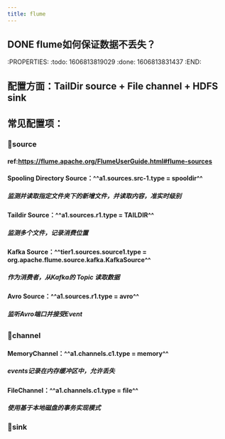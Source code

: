 ```yaml
---
title: flume
---
```


## DONE flume如何保证数据不丢失？
:PROPERTIES:
:todo: 1606813819029
:done: 1606813831437
:END:
## 配置方面：TailDir source + File channel + HDFS sink
## 常见配置项：
### 🌌**source**
#### ref:https://flume.apache.org/FlumeUserGuide.html#flume-sources
#### **Spooling Directory Source**：^^a1.sources.src-1.type = spooldir^^
##### 监测并读取指定文件夹下的新增文件，并读取内容，准实时级别
#### **Taildir Source**：^^a1.sources.r1.type = TAILDIR^^
##### 监测多个文件，记录消费位置
#### **Kafka Source**：^^tier1.sources.source1.type = org.apache.flume.source.kafka.KafkaSource^^
##### 作为消费者，从Kafka的 **Topic** 读取数据
#### **Avro Source**：^^a1.sources.r1.type = avro^^
##### 监听Avro端口并接受Event
##
### 🌌**channel**
#### **MemoryChannel**：^^a1.channels.c1.type = memory^^
##### events记录在内存缓冲区中，允许丢失
#### **FileChannel**：^^a1.channels.c1.type = file^^
##### 使用基于本地磁盘的事务实现模式
###
### 🌌**sink**
####
##

